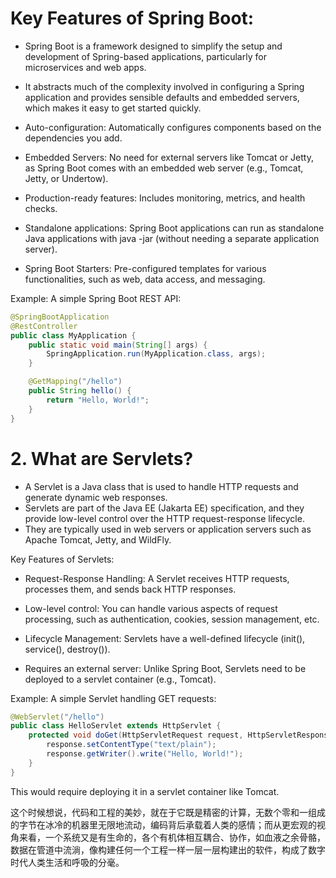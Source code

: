 # Key Features of Spring Boot:

- Spring Boot is a framework designed to simplify the setup and development of Spring-based applications, particularly for microservices and web apps.
- It abstracts much of the complexity involved in configuring a Spring application and provides sensible defaults and embedded servers, which makes it easy to get started quickly.

- Auto-configuration: Automatically configures components based on the dependencies you add.
- Embedded Servers: No need for external servers like Tomcat or Jetty, as Spring Boot comes with an embedded web server (e.g., Tomcat, Jetty, or Undertow).
- Production-ready features: Includes monitoring, metrics, and health checks.
- Standalone applications: Spring Boot applications can run as standalone Java applications with java -jar (without needing a separate application server).
- Spring Boot Starters: Pre-configured templates for various functionalities, such as web, data access, and messaging.

Example: A simple Spring Boot REST API:

```java
@SpringBootApplication
@RestController
public class MyApplication {
    public static void main(String[] args) {
        SpringApplication.run(MyApplication.class, args);
    }

    @GetMapping("/hello")
    public String hello() {
        return "Hello, World!";
    }
}

```

# 2. What are Servlets?

- A Servlet is a Java class that is used to handle HTTP requests and generate dynamic web responses.
- Servlets are part of the Java EE (Jakarta EE) specification, and they provide low-level control over the HTTP request-response lifecycle.
- They are typically used in web servers or application servers such as Apache Tomcat, Jetty, and WildFly.

Key Features of Servlets:

- Request-Response Handling:
  A Servlet receives HTTP requests, processes them, and sends back HTTP responses.

- Low-level control:
  You can handle various aspects of request processing, such as authentication, cookies, session management, etc.

- Lifecycle Management:
  Servlets have a well-defined lifecycle (init(), service(), destroy()).

- Requires an external server:
  Unlike Spring Boot, Servlets need to be deployed to a servlet container (e.g., Tomcat).

Example: A simple Servlet handling GET requests:

```java
@WebServlet("/hello")
public class HelloServlet extends HttpServlet {
    protected void doGet(HttpServletRequest request, HttpServletResponse response) throws ServletException, IOException {
        response.setContentType("text/plain");
        response.getWriter().write("Hello, World!");
    }
}
```

This would require deploying it in a servlet container like Tomcat.

这个时候想说，代码和工程的美妙，就在于它既是精密的计算，无数个零和一组成的字节在冰冷的机器里无限地流动，编码背后承载着人类的感情；而从更宏观的视角来看，一个系统又是有生命的，各个有机体相互耦合、协作，如血液之余骨骼，数据在管道中流淌，像构建任何一个工程一样一层一层构建出的软件，构成了数字时代人类生活和呼吸的分毫。
